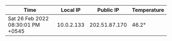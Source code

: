 | Time     | Local IP | Public IP | Temperature |
| ----------- | ----------- | ----------- | ----------- |
| Sat 26 Feb 2022 08:30:01 PM +0545      | 10.0.2.133     | 202.51.87.170  | 46.2° |
